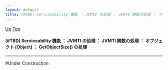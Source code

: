 ```yaml
---
layout: default
title: (#TBD) Serviceability 機能 ： JVMTI の処理 ： JVMTI 関数の処理 ： オブジェクト (Object) ： GetObjectSize() の処理
---
```

[Up](noIBBpK5V0.html) [Top](../index.html)

#### (#TBD) Serviceability 機能 ： JVMTI の処理 ： JVMTI 関数の処理 ： オブジェクト (Object) ： GetObjectSize() の処理

--- 
#Under Construction






